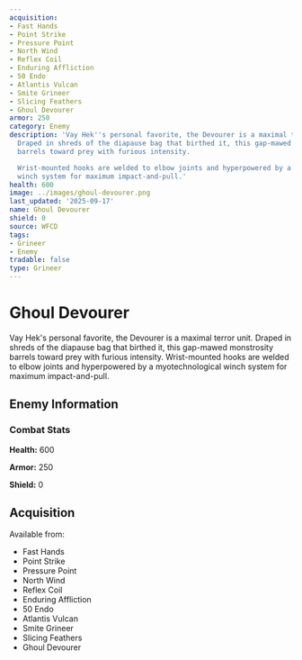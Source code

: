 ```yaml
---
acquisition:
- Fast Hands
- Point Strike
- Pressure Point
- North Wind
- Reflex Coil
- Enduring Affliction
- 50 Endo
- Atlantis Vulcan
- Smite Grineer
- Slicing Feathers
- Ghoul Devourer
armor: 250
category: Enemy
description: 'Vay Hek''s personal favorite, the Devourer is a maximal terror unit.
  Draped in shreds of the diapause bag that birthed it, this gap-mawed monstrosity
  barrels toward prey with furious intensity.

  Wrist-mounted hooks are welded to elbow joints and hyperpowered by a myotechnological
  winch system for maximum impact-and-pull.'
health: 600
image: ../images/ghoul-devourer.png
last_updated: '2025-09-17'
name: Ghoul Devourer
shield: 0
source: WFCD
tags:
- Grineer
- Enemy
tradable: false
type: Grineer
---
```


# Ghoul Devourer

Vay Hek's personal favorite, the Devourer is a maximal terror unit. Draped in shreds of the diapause bag that birthed it, this gap-mawed monstrosity barrels toward prey with furious intensity.
Wrist-mounted hooks are welded to elbow joints and hyperpowered by a myotechnological winch system for maximum impact-and-pull.

## Enemy Information

### Combat Stats

**Health:** 600

**Armor:** 250

**Shield:** 0

## Acquisition

Available from:
- Fast Hands
- Point Strike
- Pressure Point
- North Wind
- Reflex Coil
- Enduring Affliction
- 50 Endo
- Atlantis Vulcan
- Smite Grineer
- Slicing Feathers
- Ghoul Devourer

